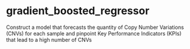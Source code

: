 # gradient_boosted_regressor
Construct a model that forecasts the quantity of Copy Number Variations (CNVs) for each sample and pinpoint Key Performance Indicators (KPIs) that lead to a high number of CNVs
